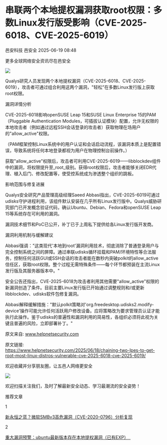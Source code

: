 #  串联两个本地提权漏洞获取root权限：多数Linux发行版受影响（CVE-2025-6018、CVE-2025-6019）  
邑安科技  邑安全   2025-06-19 08:48  
  
更多全球网络安全资讯尽在邑安全  
  
![](https://mmbiz.qpic.cn/mmbiz_png/1N39PtINn8tVnDm6yGicvR4R9icBEorKicxXLTNXyia8lnBz6z9p7w4sRSfJlXgh2gD8QmzKwe87E3oE5PXI8cVLcw/640?wx_fmt=png&from=appmsg "")  
  
Qualys研究人员发现两个本地提权漏洞（CVE-2025-6018、CVE-2025-6019），攻击者可通过组合利用这两个漏洞，"轻松"在多数Linux发行版上获取root权限。  
  
漏洞详情分析  
  
CVE-2025-6018影响openSUSE Leap 15和SUSE Linux Enterprise 15的PAM（Pluggable Authentication Modules，可插拔认证模块）配置，允许无权限的本地攻击者（例如通过远程SSH会话登录的攻击者）获取物理在场用户的"allow_active"权限。  
  
（PAM框架控制Linux系统中的用户认证和会话启动流程，该漏洞本质上是配置错误，导致系统将任何本地登录都视为用户在物理控制台前操作。）  
  
获取"allow_active"权限后，攻击者可利用CVE-2025-6019——libblockdev组件中的漏洞，将权限提升至_root_级别。获得root权限后，攻击者能够关闭EDR代理、植入后门、修改配置等，使受控系统成为渗透整个组织的跳板。  
  
影响范围与修复进展  
  
Qualys安全研究产品管理高级经理Saeed Abbasi指出，CVE-2025-6019可通过udisks守护进程利用，该组件默认安装在几乎所有Linux发行版中。Qualys威胁研究部门已开发概念验证代码，确认Ubuntu、Debian、Fedora和openSUSE Leap 15等系统存在可利用的漏洞。  
  
漏洞技术细节和PoC已公开，补丁已于上周私下提供给各Linux发行版开发商。  
  
漏洞利用机制与缓解建议  
  
Abbasi强调："这类现代'本地到root'漏洞利用技术，彻底消除了普通登录用户与完全控制系统之间的屏障。通过串联udisks循环挂载和PAM/环境特性等合法服务，控制任何活跃GUI或SSH会话的攻击者能在数秒内突破polkit的allow_active信任区，获取root权限。整个过程无需特殊条件——每个环节都预装在主流Linux发行版及其服务器版本中。"  
  
安全公告还指出，CVE-2025-6018为攻击者利用其他需要"allow_active"权限的新漏洞创造了条件。目前主要Linux发行版已开始通过调整规则和/或更新libblockdev、udisks软件包修复漏洞。  
  
Abbasi解释缓解措施："默认polkit策略对'org.freedesktop.udisks2.modify-device'操作可能允许任何活跃用户修改设备。应将策略改为要求管理员认证才能执行此操作。鉴于udisks的普遍性和漏洞利用的简易性，各组织必须将此视为关键且普遍的风险，立即部署补丁。"  
  
原文来自: www.helpnetsecurity.com  
  
原文链接:   
https://www.helpnetsecurity.com/2025/06/18/chaining-two-lpes-to-get-root-most-linux-distros-vulnerable-cve-2025-6018-cve-2025-6019/  
  
欢迎收藏并分享朋友圈，让五邑人网络更安全  
  
![](https://mmbiz.qpic.cn/mmbiz_jpg/1N39PtINn8tD9ic928O6vIrMg4fuib48e1TsRj9K9Cz7RZBD2jjVZcKm1N4QrZ4bwBKZic5crOdItOcdDicPd3yBSg/640?wx_fmt=jpeg "")  
  
欢迎扫描关注我们，及时了解最新安全动态、学习最潮流的安全姿势！  
  
推荐文章  
  
1  
  
[新永恒之蓝？微软SMBv3高危漏洞（CVE-2020-0796）分析复现](http://mp.weixin.qq.com/s?__biz=MzUyMzczNzUyNQ==&mid=2247488913&idx=1&sn=acbf595a4a80dcaba647c7a32fe5e06b&chksm=fa39554bcd4edc5dc90019f33746404ab7593dd9d90109b1076a4a73f2be0cb6fa90e8743b50&scene=21#wechat_redirect)  
  
  
2  
  
[重大漏洞预警：ubuntu最新版本存在本地提权漏洞（已有EXP）　](http://mp.weixin.qq.com/s?__biz=MzUyMzczNzUyNQ==&mid=2247483652&idx=1&sn=b2f2ec90db499e23cfa252e9ee743265&chksm=fa3941decd4ec8c83a268c3480c354a621d515262bcbb5f35e1a2dde8c828bdc7b9011cb5072&scene=21#wechat_redirect)  
  
  
  
  
  
